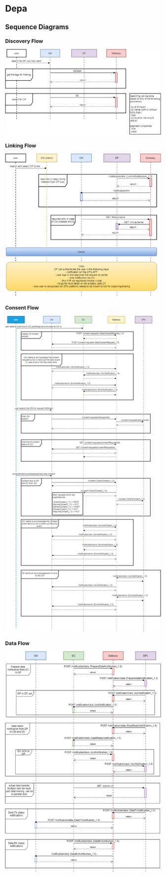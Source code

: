 # Depa

## Sequence Diagrams

### Discovery Flow

![discoveryFlow](/seqDiagram/discoveryFlow.png?raw=true "discoveryFlow")

### Linking Flow

![LinkingSeq](/seqDiagram/linkingFlow.png?raw=true "LinkingSeq")

### Consent Flow
![ConsentFlow](/seqDiagram/consentFlow.png?raw=true "ConsentFlow")

### Data Flow
![DataFlow](/seqDiagram/dataFlow.png?raw=true "DataFlow")




